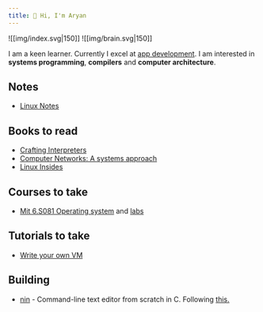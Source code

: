 ```yaml
---
title: 🤚 Hi, I'm Aryan
---
```

![[img/index.svg|150]] ![[img/brain.svg|150]]


I am a keen learner. Currently I excel at [app development](https://aryana101a.github.io). I am interested in **systems programming**, **compilers** and **computer architecture**.


## Notes
- <a href="notes/linuxNotes.pdf">Linux Notes</a>

## Books to read
- [Crafting Interpreters](http://www.craftinginterpreters.com/contents.html)
- [Computer Networks: A systems approach](https://book.systemsapproach.org/index.html)
- [Linux Insides](https://0xax.gitbooks.io/linux-insides/content/)

## Courses to take
- [Mit 6.S081 Operating system](https://www.youtube.com/playlist?list=PLTsf9UeqkReZHXWY9yJvTwLJWYYPcKEqK) and [labs](https://pdos.csail.mit.edu/6.S081/2021/labs/)

## Tutorials to take
- [Write your own VM](https://www.jmeiners.com/lc3-vm/ "Ctrl + Click to open https://www.jmeiners.com/lc3-vm/ in a new tab")

## Building
- [nin](https://github.com/aryanA101a/nin)  - Command-line text editor from scratch in C. Following [this.](https://viewsourcecode.org/snaptoken/kilo/index.html)